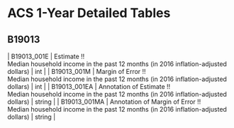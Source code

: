 # ACS 1-Year Detailed Tables

## B19013

| B19013_001E | Estimate !!<br>Median household income in the past 12 months (in 2016 inflation-adjusted dollars) | int |
| B19013_001M | Margin of Error !!<br>Median household income in the past 12 months (in 2016 inflation-adjusted dollars) | int |
| B19013_001EA | Annotation of Estimate !!<br>Median household income in the past 12 months (in 2016 inflation-adjusted dollars) | string |
| B19013_001MA | Annotation of Margin of Error !!<br>Median household income in the past 12 months (in 2016 inflation-adjusted dollars) | string |


